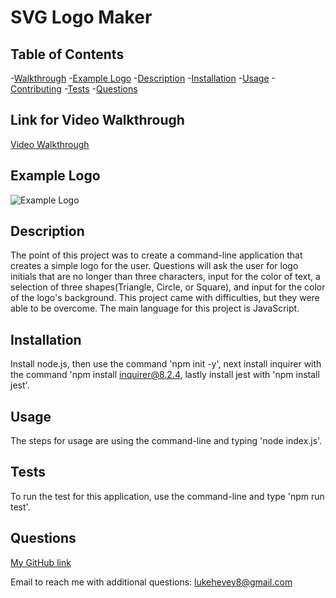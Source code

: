 # SVG Logo Maker

  
  
## Table of Contents
  -[Walkthrough](#link-for-video-walkthrough)
  -[Example Logo](#example-logo)
  -[Description](#description)
  -[Installation](#installation)
  -[Usage](#usage)
  -[Contributing](#contributing)
  -[Tests](#tests)
  -[Questions](#questions)


## Link for Video Walkthrough
[Video Walkthrough](https://watch.screencastify.com/v/NdhwmYU9sJHQYGT9MAWp)


## Example Logo
![Example Logo](https://github.com/lukehevey/SVG-Logo-Maker/assets/135035859/a1804d1c-10d7-4baa-8ad6-0b4485188df9)

  
## Description
  The point of this project was to create a command-line application that creates a simple logo for the user. Questions will ask the user for logo initials that are no longer than three characters, input for the color of text, a selection of three shapes(Triangle, Circle, or Square), and input for the color of the logo's background. This project came with difficulties, but they were able to be overcome. The main language for this project is JavaScript. 
  
  
## Installation
  Install node.js, then use the command 'npm init -y', next install inquirer with the command 'npm install inquirer@8.2.4, lastly install jest with 'npm install jest'.
  
  
## Usage
  The steps for usage are using the command-line and typing 'node index.js'.

  
## Tests
  To run the test for this application, use the command-line and type 'npm run test'.
  
  
## Questions
  [My GitHub link](https://github.com/lukehevey)
      
  Email to reach me with additional questions: lukehevey8@gmail.com
